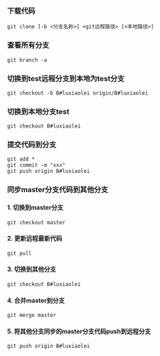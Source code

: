 ### 下载代码

```shell
git clone [-b <分支名称>] <git远程路径> [<本地路径>]
```

### 查看所有分支

```shell
git branch -a
```

### 切换到test远程分支到本地为test分支

```shell
git checkout -b B#luxiaolei origin/B#luxiaolei
```

### 切换到本地分支test

```shell
git checkout B#luxiaolei
```

### 提交代码到分支

```shell
git add *
git commit -m "xxx"
git push origin B#luxiaolei
```

### 同步master分支代码到其他分支

#### 1. 切换到master分支

```shell
git checkout master
```

#### 2. 更新远程最新代码

```shell
git pull
```

#### 3. 切换到其他分支

```shell
git checkout B#luxiaolei
```

#### 4. 合并master到分支

```shell
git merge master
```

#### 5. 将其他分支同步的master分支代码push到远程分支

```shell
git push origin B#luxiaolei
```

